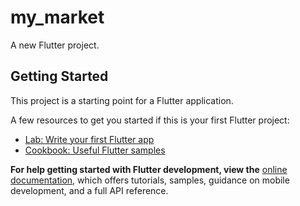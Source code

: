 # my_market

A new Flutter project.

## Getting Started

This project is a starting point for a Flutter application.

A few resources to get you started if this is your first Flutter project:

- [Lab: Write your first Flutter app](https://docs.flutter.dev/get-started/codelab)
- [Cookbook: Useful Flutter samples](https://docs.flutter.dev/cookbook)

**For help getting started with Flutter development, view the**
[online documentation](https://docs.flutter.dev/), which offers tutorials,
samples, guidance on mobile development, and a full API reference.
